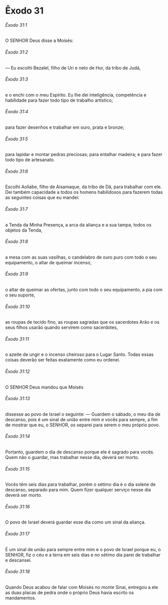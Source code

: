 # Êxodo 31

###### Êxodo 31:1

O SENHOR Deus disse a Moisés:

###### Êxodo 31:2

— Eu escolhi Bezalel, filho de Uri e neto de Hur, da tribo de Judá,

###### Êxodo 31:3

e o enchi com o meu Espírito. Eu lhe dei inteligência, competência e habilidade para fazer todo tipo de trabalho artístico;

###### Êxodo 31:4

para fazer desenhos e trabalhar em ouro, prata e bronze;

###### Êxodo 31:5

para lapidar e montar pedras preciosas; para entalhar madeira; e para fazer todo tipo de artesanato.

###### Êxodo 31:6

Escolhi Aoliabe, filho de Aisamaque, da tribo de Dã, para trabalhar com ele. Dei também capacidade a todos os homens habilidosos para fazerem todas as seguintes coisas que eu mandei:

###### Êxodo 31:7

a Tenda da Minha Presença, a arca da aliança e a sua tampa, todos os objetos da Tenda,

###### Êxodo 31:8

a mesa com as suas vasilhas, o candelabro de ouro puro com todo o seu equipamento, o altar de queimar incenso,

###### Êxodo 31:9

o altar de queimar as ofertas, junto com todo o seu equipamento, a pia com o seu suporte,

###### Êxodo 31:10

as roupas de tecido fino, as roupas sagradas que os sacerdotes Arão e os seus filhos usarão quando servirem como sacerdotes,

###### Êxodo 31:11

o azeite de ungir e o incenso cheiroso para o Lugar Santo. Todas essas coisas deverão ser feitas exatamente como eu ordenei.

###### Êxodo 31:12

O SENHOR Deus mandou que Moisés

###### Êxodo 31:13

dissesse ao povo de Israel o seguinte: — Guardem o sábado, o meu dia de descanso, pois é um sinal de união entre mim e vocês para sempre, a fim de mostrar que eu, o SENHOR, os separei para serem o meu próprio povo.

###### Êxodo 31:14

Portanto, guardem o dia de descanso porque ele é sagrado para vocês. Quem não o guardar, mas trabalhar nesse dia, deverá ser morto.

###### Êxodo 31:15

Vocês têm seis dias para trabalhar, porém o sétimo dia é o dia solene de descanso, separado para mim. Quem fizer qualquer serviço nesse dia deverá ser morto.

###### Êxodo 31:16

O povo de Israel deverá guardar esse dia como um sinal da aliança.

###### Êxodo 31:17

É um sinal de união para sempre entre mim e o povo de Israel porque eu, o SENHOR, fiz o céu e a terra em seis dias e no sétimo dia parei de trabalhar e descansei.

###### Êxodo 31:18

Quando Deus acabou de falar com Moisés no monte Sinai, entregou a ele as duas placas de pedra onde o próprio Deus havia escrito os mandamentos.

